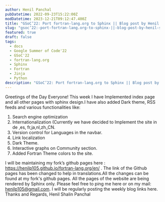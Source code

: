 ```yaml
---
author: Henil Panchal
pubDatetime: 2022-09-23T15:22:00Z
modDatetime: 2023-12-21T09:12:47.400Z
title: "GSoC’22: Port fortran-lang.org to Sphinx || Blog post by Henil Shalin Panchal || #7"
slug: "gsoc’22:-port-fortran-lang.org-to-sphinx-||-blog-post-by-henil-shalin-panchal-||- 7"
featured: true
draft: false
tags:
  - docs
  - Google Summer of Code'22
  - GSoC'22
  - fortran-lang.org
  - Sphinx
  - Fortran
  - Jinja
  - Python
description: "GSoC’22: Port fortran-lang.org to Sphinx || Blog post by Henil Shalin Panchal || #7"
---
```


Greetings of the Day Everyone!
This week I have Implemented index page and all other pages with sphinx design.I have also added Dark theme, RSS feeds and various functionalities like:

1. Search engine optimization
2. Internationalization (Currently we have decided to Implement the site in de ,es, fr,ja,nl,zh_CN.
3. Version control for Languages in the navbar.
4. Link localization
5. Dark Theme.
6. Interactive graphs on Community section.
7. Added Fortran Theme colors to the site.

I will be maintaining my fork’s github pages here : https://henilp105.github.io/fortran-lang.org/en/ .
The link of the Github pages has been changed to help in translations.All the changes can be found at my fork's github pages.
All the pages of the website are being rendered by Sphinx only.
Please feel free to ping me here or on my mail: henilp105@gmail.com.
I will be regularly posting the weekly blog links here.
Thanks and Regards,
Henil Shalin Panchal
